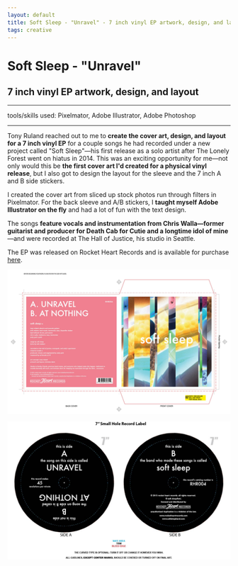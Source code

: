 ```yaml
---
layout: default
title: Soft Sleep - "Unravel" - 7 inch vinyl EP artwork, design, and layout
tags: creative
---
```

# Soft Sleep - "Unravel"
## 7 inch vinyl EP artwork, design, and layout
****
tools/skills used: Pixelmator, Adobe Illustrator, Adobe Photoshop 

****
Tony Ruland reached out to me to **create the cover art, design, and layout for a 7 inch vinyl EP** for a couple songs he had recorded under a new project called "Soft Sleep"—his first release as a solo artist after The Lonely Forest went on hiatus in 2014. This was an exciting opportunity for me—not only would this be **the first cover art I'd created for a physical vinyl release**, but I also got to design the layout for the sleeve and the 7 inch A and B side stickers. 

I created the cover art from sliced up stock photos run through filters in Pixelmator. For the back sleeve and A/B stickers, I **taught myself Adobe Illustrator on the fly** and had a lot of fun with the text design.

The songs **feature vocals and instrumentation from Chris Walla—former guitarist and producer for Death Cab for Cutie and a longtime idol of mine**—and were recorded at The Hall of Justice, his studio in Seattle.

The EP was released on Rocket Heart Records and is available for purchase <a href="https://www.rocketheartrecords.com/product/soft-sleep-soft-sleep" target="_blank">here</a>.

<a href="/assets/images/myprojects/creative/20150227/jacket_softsleep_7inch.jpg" target="_blank"> <img src="/assets/images/myprojects/creative/20150227/jacket_softsleep_7inch.jpg" alt="jacket" class="yc-img"> </a>

<a href="/assets/images/myprojects/creative/20150227/label_softsleep_7inch.jpg" target="_blank"> <img src="/assets/images/myprojects/creative/20150227/label_softsleep_7inch.jpg" alt="label" class="yc-img"> </a>

